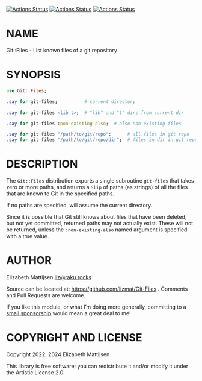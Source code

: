 [![Actions Status](https://github.com/lizmat/Git-Files/actions/workflows/linux.yml/badge.svg)](https://github.com/lizmat/Git-Files/actions) [![Actions Status](https://github.com/lizmat/Git-Files/actions/workflows/macos.yml/badge.svg)](https://github.com/lizmat/Git-Files/actions) [![Actions Status](https://github.com/lizmat/Git-Files/actions/workflows/windows.yml/badge.svg)](https://github.com/lizmat/Git-Files/actions)

NAME
====

Git::Files - List known files of a git repository

SYNOPSIS
========

```raku
use Git::Files;

.say for git-files;          # current directory

.say for git-files <lib t>;  # "lib" and "t" dirs from current dir

.say for git-files :non-existing-also;  # also non-existing files

.say for git-files "/path/to/git/repo";      # all files in git repo
.say for git-files "/path/to/git/repo/dir";  # files in dir in git repo
```

DESCRIPTION
===========

The `Git::Files` distribution exports a single subroutine `git-files` that takes zero or more paths, and returns a `Slip` of paths (as strings) of all the files that are known to Git in the specified paths.

If no paths are specified, will assume the current directory.

Since it is possible that Git still knows about files that have been deleted, but not yet committed, returned paths may not actually exist. These will not be returned, unless the `:non-existing-also` named argument is specified with a true value.

AUTHOR
======

Elizabeth Mattijsen <liz@raku.rocks>

Source can be located at: https://github.com/lizmat/Git-Files . Comments and Pull Requests are welcome.

If you like this module, or what I’m doing more generally, committing to a [small sponsorship](https://github.com/sponsors/lizmat/) would mean a great deal to me!

COPYRIGHT AND LICENSE
=====================

Copyright 2022, 2024 Elizabeth Mattijsen

This library is free software; you can redistribute it and/or modify it under the Artistic License 2.0.

